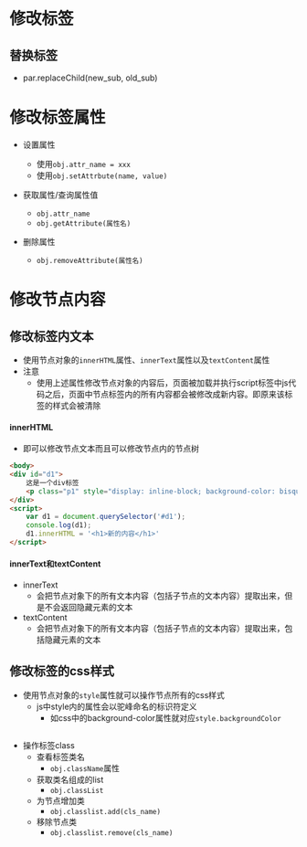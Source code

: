# 修改标签
## 替换标签
- par.replaceChild(new_sub, old_sub)




# 修改标签属性
- 设置属性
	- 使用`obj.attr_name = xxx`
	- 使用`obj.setAttrbute(name, value)`

- 获取属性/查询属性值
	- `obj.attr_name`
	- `obj.getAttribute(属性名)`

- 删除属性
	- `obj.removeAttribute(属性名)`




# 修改节点内容

## 修改标签内文本
- 使用节点对象的`innerHTML`属性、`innerText`属性以及`textContent`属性
- 注意
	- 使用上述属性修改节点对象的内容后，页面被加载并执行script标签中js代码之后，页面中节点标签内的所有内容都会被修改成新内容。即原来该标签的样式会被清除
#### innerHTML
- 即可以修改节点文本而且可以修改节点内的节点树

```html
<body>
<div id="d1">
    这是一个div标签
    <p class="p1" style="display: inline-block; background-color: bisque">这是div内的p标签</p>
</div>
<script>
    var d1 = document.querySelector('#d1');
    console.log(d1);
    d1.innerHTML = '<h1>新的内容</h1>'
</script>
```

#### innerText和textContent
- innerText
	- 会把节点对象下的所有文本内容（包括子节点的文本内容）提取出来，但是不会返回隐藏元素的文本
- textContent
	- 会把节点对象下的所有文本内容（包括子节点的文本内容）提取出来，包括隐藏元素的文本 



## 修改标签的css样式
- 使用节点对象的`style`属性就可以操作节点所有的css样式
	- js中style内的属性会以驼峰命名的标识符定义
		- 如css中的background-color属性就对应`style.backgroundColor`

```html

```

- 操作标签class
	- 查看标签类名
		- `obj.className`属性
	- 获取类名组成的list
		- `obj.classList` 
	- 为节点增加类
		- `obj.classlist.add(cls_name)`
	- 移除节点类
		- `obj.classlist.remove(cls_name)`  

